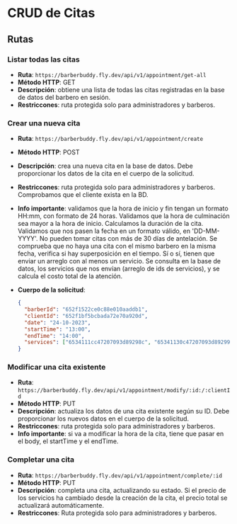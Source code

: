 # CRUD de Citas

## Rutas

### Listar todas las citas

- **Ruta**: `https://barberbuddy.fly.dev/api/v1/appointment/get-all`
- **Método HTTP**: GET
- **Descripción**: obtiene una lista de todas las citas registradas en la base de datos del barbero en sesión.
- **Restriccones**: ruta protegida solo para administradores y barberos.

### Crear una nueva cita

- **Ruta**: `https://barberbuddy.fly.dev/api/v1/appointment/create`
- **Método HTTP**: POST
- **Descripción**: crea una nueva cita en la base de datos. Debe proporcionar los datos de la cita en el cuerpo de la solicitud.
- **Restriccones**: ruta protegida solo para administradores y barberos. Comprobamos que el cliente exista en la BD.
- **Info importante**: validamos que la hora de inicio y fin tengan un formato HH:mm, con formato de 24 horas. Validamos que la hora de culminación sea mayor a la hora de inicio. Calculamos la duración de la cita. Validamos que nos pasen la fecha en un formato válido, en 'DD-MM-YYYY'. No pueden tomar citas con más de 30 días de antelación. Se comprueba que no haya una cita con el mismo barbero en la misma fecha, verifica si hay superposición en el tiempo. Sí o sí, tienen que enviar un arreglo con al menos un servicio. Se consulta en la base de datos, los servicios que nos envían (arreglo de ids de servicios), y se calcula el costo total de la atención.
- **Cuerpo de la solicitud**:

  ```json
  {
    "barberId": "652f1522ce0c88e010aaddb1",
    "clientId": "652f1bf5bcbada72e70a920d",
    "date": "24-10-2023",
    "startTime": "13:00",
    "endTime": "14:00",
    "services": ["6534111cc47207093d89298c", "65341130c47207093d892994"]
  }
  ```

### Modificar una cita existente

- **Ruta**: `https://barberbuddy.fly.dev/api/v1/appointment/modify/:id:/:clientId`
- **Método HTTP**: PUT
- **Descripción**: actualiza los datos de una cita existente según su ID. Debe proporcionar los nuevos datos en el cuerpo de la solicitud.
- **Restriccones**: ruta protegida solo para administradores y barberos.
- **Info importante**: si va a modificar la hora de la cita, tiene que pasar en el body, el startTime y el endTime.

### Completar una cita

- **Ruta**: `https://barberbuddy.fly.dev/api/v1/appointment/complete/:id`
- **Método HTTP**: PUT
- **Descripción**: completa una cita, actualizando su estado. Si el precio de los servicios ha cambiado desde la creación de la cita, el precio total se actualizará automáticamente.
- **Restriccones**: Ruta protegida solo para administradores y barberos.
